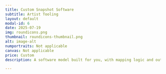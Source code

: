 ```yaml
---
title: Custom Snapshot Software
subtitle: Artist Tooling
layout: default
modal-id: 6
date: 2025-07-19
img: roundicons.png
thumbnail: roundicons-thumbnail.png
alt: image-alt
numportraits: Not applicable
canvas: Not applicable
price: Custom
description: A software model built for you, with mapping logic and output visual descriptors that match your tastes. Are you an artist looking to make personality art pieces of your own, in the artform of your choice? Whether your domain is abstract sculptures, stained glass, woodwork, guo hua, or even unique painting style inclinations, this is a commission for our engineering team to create a new snapshot model with custom visual descriptors that are intentionally paired with your medium and art style. The mapping weights will also be calibrated to your specific artistic sensibilities/tastes and a full training session will be provided so you feel comfortable knowing the ins and outs of your own snapshot software! Note that our studio is open for artist collabs using our existing classic snapshot model as well, please contact us if that interests you!

---
```

